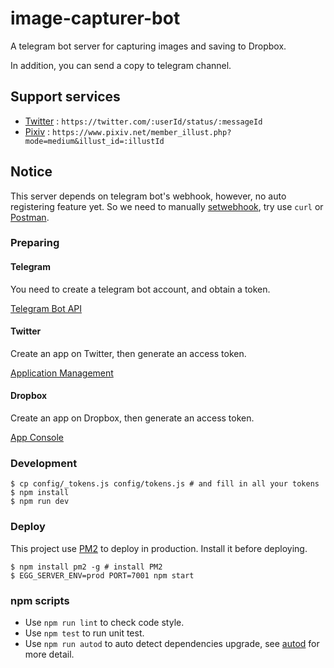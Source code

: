 # image-capturer-bot

A telegram bot server for capturing images and saving to Dropbox.

In addition, you can send a copy to telegram channel.

## Support services

* [Twitter](https://twitter.com) : `https://twitter.com/:userId/status/:messageId`
* [Pixiv](https://www.pixiv.net) : `https://www.pixiv.net/member_illust.php?mode=medium&illust_id=:illustId`

## Notice

This server depends on telegram bot's webhook, however, no auto registering feature yet. So we need to manually  [setwebhook](https://core.telegram.org/bots/api#setwebhook), try use `curl` or [Postman](https://www.getpostman.com).

### Preparing

#### Telegram

You need to create a telegram bot account, and obtain a token.

[Telegram Bot API](https://core.telegram.org/bots/api)

#### Twitter

Create an app on Twitter, then generate an access token.

[Application Management](https://apps.twitter.com)

#### Dropbox

Create an app on Dropbox, then generate an access token.

[App Console](https://www.dropbox.com/developers/apps)

### Development
```shell
$ cp config/_tokens.js config/tokens.js # and fill in all your tokens
$ npm install
$ npm run dev
```

### Deploy

This project use [PM2](http://pm2.keymetrics.io) to deploy in production. Install it before deploying.

```shell
$ npm install pm2 -g # install PM2
$ EGG_SERVER_ENV=prod PORT=7001 npm start
```

### npm scripts

- Use `npm run lint` to check code style.
- Use `npm test` to run unit test.
- Use `npm run autod` to auto detect dependencies upgrade, see [autod](https://www.npmjs.com/package/autod) for more detail.


[egg]: https://eggjs.org
